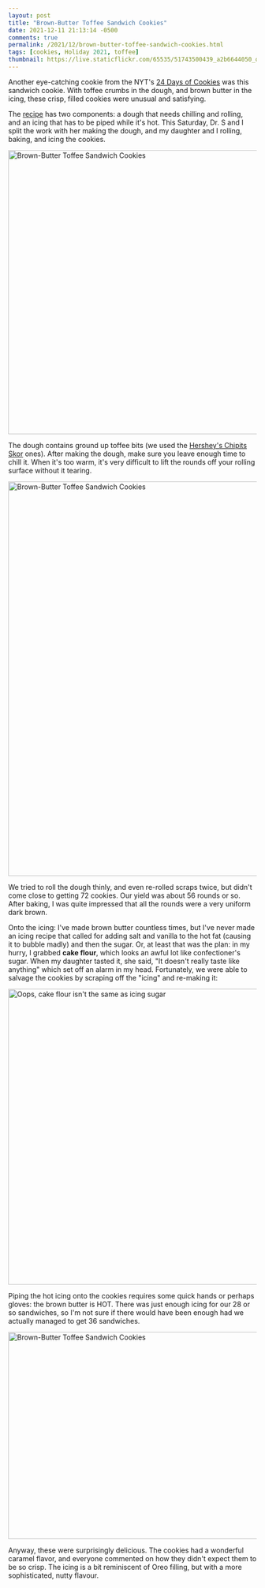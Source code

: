 ```yaml
---
layout: post
title: "Brown-Butter Toffee Sandwich Cookies"
date: 2021-12-11 21:13:14 -0500
comments: true
permalink: /2021/12/brown-butter-toffee-sandwich-cookies.html
tags: [cookies, Holiday 2021, toffee]
thumbnail: https://live.staticflickr.com/65535/51743500439_a2b6644050_q.jpg
---
```


Another eye-catching cookie from the NYT's [24 Days of Cookies](https://www.nytimes.com/interactive/2021/11/30/dining/cookie-calendar.html) was this sandwich cookie. With toffee crumbs in the dough, and brown butter
in the icing, these crisp, filled cookies were unusual and satisfying.

The [recipe](https://cooking.nytimes.com/recipes/1022676-brown-butter-toffee-sandwich-cookies)
has two components: a dough that needs chilling and rolling, and an icing that has to be piped while
it's hot. This Saturday, Dr. S and I split the work with her making the dough, and my daughter
and I rolling, baking, and icing the cookies.

<a data-flickr-embed="true" href="https://www.flickr.com/photos/gnuf/51742858736/in/photostream/" title="Brown-Butter Toffee Sandwich Cookies"><img src="https://live.staticflickr.com/65535/51742858736_709c36d2dc_c.jpg" width="800" height="576" alt="Brown-Butter Toffee Sandwich Cookies"></a><script async src="//embedr.flickr.com/assets/client-code.js" charset="utf-8"></script>

The dough contains ground up toffee bits (we used the [Hershey's Chipits Skor](https://www.hersheys.ca/kitchens/en_ca/ingredients/baking-chips/Hersheys-Chipits-Skor-Toffee-Bits.html) ones). After making the dough, make
sure you leave enough time to chill it. When it's too warm, it's very difficult to lift the rounds off
your rolling surface without it tearing.

<a data-flickr-embed="true" href="https://www.flickr.com/photos/gnuf/51743500439/in/photostream/" title="Brown-Butter Toffee Sandwich Cookies"><img src="https://live.staticflickr.com/65535/51743500439_a2b6644050_c.jpg" width="800" height="800" alt="Brown-Butter Toffee Sandwich Cookies"></a><script async src="//embedr.flickr.com/assets/client-code.js" charset="utf-8"></script>

We tried to roll the dough thinly, and even re-rolled scraps twice, but didn't come close to getting 72
cookies. Our yield was about 56 rounds or so. After baking, I was quite impressed that all the rounds
were a very uniform dark brown.

Onto the icing: I've made brown butter countless times, but I've never made an icing recipe
that called for adding salt and vanilla to the hot fat (causing it to bubble madly) and then
the sugar. Or, at least that was the plan: in my hurry, I grabbed **cake flour**, which looks an
awful lot like confectioner's sugar. When my daughter tasted it, she said, "It doesn't really
taste like anything" which set off an alarm in my head. Fortunately, we were able to salvage
the cookies by scraping off the "icing" and re-making it:

<a data-flickr-embed="true" href="https://www.flickr.com/photos/gnuf/51743793670/in/dateposted/" title="Oops, cake flour isn&#x27;t the same as icing sugar"><img src="https://live.staticflickr.com/65535/51743793670_d1f45f81e5_c.jpg" width="800" height="600" alt="Oops, cake flour isn&#x27;t the same as icing sugar"></a><script async src="//embedr.flickr.com/assets/client-code.js" charset="utf-8"></script>

Piping the hot icing onto the cookies requires some quick hands or perhaps gloves: the
brown butter is HOT. There was just enough icing for our 28 or so sandwiches, so I'm not
sure if there would have been enough had we actually managed to get 36 sandwiches.

<a data-flickr-embed="true" href="https://www.flickr.com/photos/gnuf/51743500609/in/photostream/" title="Brown-Butter Toffee Sandwich Cookies"><img src="https://live.staticflickr.com/65535/51743500609_e8579f4d17_c.jpg" width="800" height="420" alt="Brown-Butter Toffee Sandwich Cookies"></a><script async src="//embedr.flickr.com/assets/client-code.js" charset="utf-8"></script>

Anyway, these were surprisingly delicious. The cookies had a wonderful caramel
flavor, and everyone commented on how they didn't expect them to be so crisp.
The icing is a bit reminiscent of Oreo filling, but with a more sophisticated,
nutty flavour.
